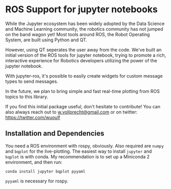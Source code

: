 # ROS Support for jupyter notebooks

While the Jupyter ecosystem has been widely adopted by
the Data Science and Machine Learning community, the 
robotics community has not jumped on the band wagon yet! 
Most tools around ROS, the Robot Operating System, are 
built using Python and QT.

However, using QT seperates the user away from the code.
We've built an initial version of the ROS tools for jupyter
notebook, trying to promote a rich, interactive experience
for Robotics developers utilizing the power of the jupyter 
notebook.

With jupyter-ros, it's possible to easily create widgets for 
custom message types to send messages. 

In the future, we plan to bring simple and fast real-time
plotting from ROS topics to this library.

If you find this initial package useful, don't hesitate to 
contribute!
You can also always reach out to w.vollprecht@gmail.com or 
on twitter: https://twitter.com/wuoulf

## Installation and Dependencies

You need a ROS environment with rospy, obviously.
Also required are `numpy` and `bqplot` for the live-plotting.
The easiest way to install `jupyter` and `bqplot` is with
conda. My recommendation is to set up a Miniconda 2 
environment, and then run:

```
conda install jupyter bqplot pyyaml
```

`pyyaml` is necessary for rospy.